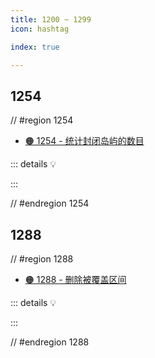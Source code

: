 ```yaml
---
title: 1200 ~ 1299
icon: hashtag

index: true

---
```


<!-- more -->

## 1254

// #region 1254

- [🟠 1254 - 统计封闭岛屿的数目](https://leetcode.cn/problems/number-of-closed-islands)

::: details 💡

:::

// #endregion 1254

## 1288

// #region 1288

- [🟠 1288 - 删除被覆盖区间](https://leetcode.cn/problems/remove-covered-intervals)

::: details 💡

:::

// #endregion 1288